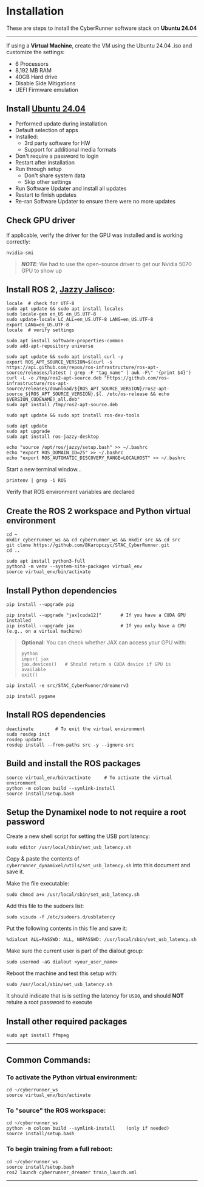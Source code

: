 Installation
=====

These are steps to install the CyberRunner software stack on **Ubuntu 24.04**

---

If using a **Virtual Machine**, create the VM using the Ubuntu 24.04 .iso and customize the settings:
- 6 Processors
- 8,192 MB RAM
- 40GB Hard drive
- Disable Side Mitigations
- UEFI Firmware emulation
	
## Install [Ubuntu 24.04](https://ubuntu.com/download/desktop)

- Performed update during installation
- Default selection of apps
- Installed:
    - 3rd party software for HW
    - Support for additional media formats
- Don't require a password to login
- Restart after installation
- Run through setup
	- Don't share system data
	- Skip other settings
- Run Software Updater and install all updates
- Restart to finish updates
- Re-ran Software Updater to ensure there were no more updates
	
## Check GPU driver

If applicable, verify the driver for the GPU was installed and is working correctly:

	nvidia-smi
	
> ***NOTE***: We had to use the open-source driver to get our Nvidia 5070 GPU to show up

## Install ROS 2, [Jazzy Jalisco](https://docs.ros.org/en/jazzy/Installation/Ubuntu-Install-Debs.html):

```
locale  # check for UTF-8
sudo apt update && sudo apt install locales
sudo locale-gen en_US en_US.UTF-8
sudo update-locale LC_ALL=en_US.UTF-8 LANG=en_US.UTF-8
export LANG=en_US.UTF-8
locale  # verify settings
```

```
sudo apt install software-properties-common
sudo add-apt-repository universe
```

```
sudo apt update && sudo apt install curl -y
export ROS_APT_SOURCE_VERSION=$(curl -s https://api.github.com/repos/ros-infrastructure/ros-apt-source/releases/latest | grep -F "tag_name" | awk -F\" '{print $4}')
curl -L -o /tmp/ros2-apt-source.deb "https://github.com/ros-infrastructure/ros-apt-source/releases/download/${ROS_APT_SOURCE_VERSION}/ros2-apt-source_${ROS_APT_SOURCE_VERSION}.$(. /etc/os-release && echo $VERSION_CODENAME)_all.deb"
sudo apt install /tmp/ros2-apt-source.deb
```

```
sudo apt update && sudo apt install ros-dev-tools
```

```
sudo apt update
sudo apt upgrade
sudo apt install ros-jazzy-desktop
```

```
echo "source /opt/ros/jazzy/setup.bash" >> ~/.bashrc
echo "export ROS_DOMAIN_ID=25" >> ~/.bashrc
echo "export ROS_AUTOMATIC_DISCOVERY_RANGE=LOCALHOST" >> ~/.bashrc
```

Start a new terminal window...

```
printenv | grep -i ROS
```

Verify that ROS environment variables are declared

## Create the ROS 2 workspace and Python virtual environment
```
cd ~
mkdir cyberrunner_ws && cd cyberrunner_ws && mkdir src && cd src
git clone https://github.com/BKaropczyc/STAC_CyberRunner.git
cd ..
```

```
sudo apt install python3-full
python3 -m venv --system-site-packages virtual_env
source virtual_env/bin/activate
```

## Install Python dependencies

```
pip install --upgrade pip
```

```
pip install --upgrade "jax[cuda12]"       # If you have a CUDA GPU installed
pip install --upgrade jax                 # If you only have a CPU (e.g., on a virtual machine)
```

> **Optional**: You can check whether JAX can access your GPU with:
> ```
> python
> import jax
> jax.devices()   # Should return a CUDA device if GPU is available
> exit()
> ```

```
pip install -e src/STAC_CyberRunner/dreamerv3
```
```
pip install pygame
```

## Install ROS dependencies
```
deactivate        # To exit the virtual environment
sudo rosdep init
rosdep update
rosdep install --from-paths src -y --ignore-src
```

## Build and install the ROS packages
```
source virtual_env/bin/activate     # To activate the virtual environment
python -m colcon build --symlink-install
source install/setup.bash
```

## Setup the Dynamixel node to not require a root password

Create a new shell script for setting the USB port latency:
```
sudo editor /usr/local/sbin/set_usb_latency.sh
```

Copy & paste the contents of `cyberrunner_dynamixel/utils/set_usb_latency.sh` into this document and save it.

Make the file executable:
```
sudo chmod a+x /usr/local/sbin/set_usb_latency.sh
```

Add this file to the sudoers list:

```
sudo visudo -f /etc/sudoers.d/usblatency
```
Put the following contents in this file and save it:

```
%dialout ALL=PASSWD: ALL, NOPASSWD: /usr/local/sbin/set_usb_latency.sh
```

Make sure the current user is part of the dialout group:
```
sudo usermod -aG dialout <your_user_name>
```

Reboot the machine and test this setup with:

```
sudo /usr/local/sbin/set_usb_latency.sh
```

It should indicate that is is setting the latency for `USB0`, and should **NOT** retuire a root password to execute

## Install other required packages

```
sudo apt install ffmpeg
```

---

## Common Commands:

### To activate the Python virtual environment:

```
cd ~/cyberrunner_ws
source virtual_env/bin/activate
```

### To "source" the ROS workspace:

```
cd ~/cyberrunner_ws
python -m colcon build --symlink-install    (only if needed)
source install/setup.bash
```

### To begin training from a full reboot:
```
cd ~/cyberrunner_ws
source install/setup.bash
ros2 launch cyberrunner_dreamer train_launch.xml
```

---
